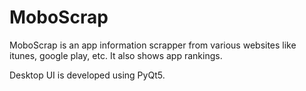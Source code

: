 # MoboScrap
MoboScrap is an app information scrapper from various websites like itunes, google play, etc. It also shows app rankings.

Desktop UI is developed using PyQt5.
